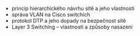 - princip hierarchického návrhu sítě a jeho vlastnosti
- správa VLAN na Cisco switchích
- protokol DTP a jeho dopady na bezpečnost sítě
- Layer 3 Switching – vlastnosti a způsoby nasazení